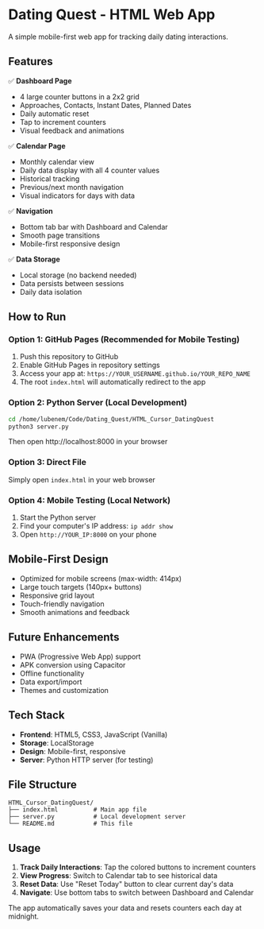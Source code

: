# Dating Quest - HTML Web App

A simple mobile-first web app for tracking daily dating interactions.

## Features

✅ **Dashboard Page**
- 4 large counter buttons in a 2x2 grid
- Approaches, Contacts, Instant Dates, Planned Dates
- Daily automatic reset
- Tap to increment counters
- Visual feedback and animations

✅ **Calendar Page**
- Monthly calendar view
- Daily data display with all 4 counter values
- Historical tracking
- Previous/next month navigation
- Visual indicators for days with data

✅ **Navigation**
- Bottom tab bar with Dashboard and Calendar
- Smooth page transitions
- Mobile-first responsive design

✅ **Data Storage**
- Local storage (no backend needed)
- Data persists between sessions
- Daily data isolation

## How to Run

### Option 1: GitHub Pages (Recommended for Mobile Testing)
1. Push this repository to GitHub
2. Enable GitHub Pages in repository settings
3. Access your app at: `https://YOUR_USERNAME.github.io/YOUR_REPO_NAME`
4. The root `index.html` will automatically redirect to the app

### Option 2: Python Server (Local Development)
```bash
cd /home/lubenem/Code/Dating_Quest/HTML_Cursor_DatingQuest
python3 server.py
```
Then open http://localhost:8000 in your browser

### Option 3: Direct File
Simply open `index.html` in your web browser

### Option 4: Mobile Testing (Local Network)
1. Start the Python server
2. Find your computer's IP address: `ip addr show`
3. Open `http://YOUR_IP:8000` on your phone

## Mobile-First Design

- Optimized for mobile screens (max-width: 414px)
- Large touch targets (140px+ buttons)
- Responsive grid layout
- Touch-friendly navigation
- Smooth animations and feedback

## Future Enhancements

- PWA (Progressive Web App) support
- APK conversion using Capacitor
- Offline functionality
- Data export/import
- Themes and customization

## Tech Stack

- **Frontend**: HTML5, CSS3, JavaScript (Vanilla)
- **Storage**: LocalStorage
- **Design**: Mobile-first, responsive
- **Server**: Python HTTP server (for testing)

## File Structure

```
HTML_Cursor_DatingQuest/
├── index.html          # Main app file
├── server.py           # Local development server
└── README.md           # This file
```

## Usage

1. **Track Daily Interactions**: Tap the colored buttons to increment counters
2. **View Progress**: Switch to Calendar tab to see historical data
3. **Reset Data**: Use "Reset Today" button to clear current day's data
4. **Navigate**: Use bottom tabs to switch between Dashboard and Calendar

The app automatically saves your data and resets counters each day at midnight.
